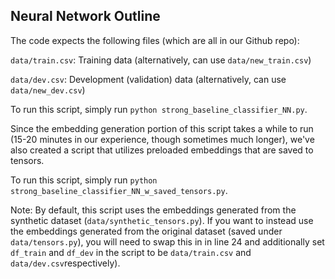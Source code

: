 ## Neural Network Outline

The code expects the following files (which are all in our Github repo):

```data/train.csv```: Training data (alternatively, can use ```data/new_train.csv```)

```data/dev.csv```: Development (validation) data (alternatively, can use ```data/new_dev.csv```)

To run this script, simply run ```python strong_baseline_classifier_NN.py```. 

Since the embedding generation portion of this script takes a while to run (15-20 minutes in our experience, though sometimes much longer), we've also created a script that utilizes preloaded embeddings that are saved to tensors.

To run this script, simply run ```python strong_baseline_classifier_NN_w_saved_tensors.py```. 

Note: By default, this script uses the embeddings generated from the synthetic dataset (```data/synthetic_tensors.py```). If you want to instead use the embeddings generated from the original dataset (saved under ```data/tensors.py```), you will need to swap this in in line 24 and additionally set ```df_train``` and ```df_dev``` in the script to be ```data/train.csv``` and ```data/dev.csv```respectively).  
